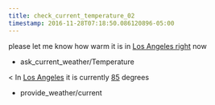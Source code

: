```yaml
---
title: check_current_temperature_02
timestamp: 2016-11-28T07:18:50.086120896-05:00
---
```


please let me know how warm it is in [Los Angeles right](city) now
* ask_current_weather/Temperature

< In [Los Angeles](city) it is currently [85](temperature) degrees
* provide_weather/current

